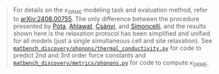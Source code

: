 <!-- > ⚠️ To make the κ<sub>SRME</sub> metric more challenging and less susceptible to overfitting, we are working on extending the test set for thermal conductivity prediction from the current size of 103 to at least an order of magnitude more chemically and structurally diverse materials. -->
<!-- > Because it tests the 2nd and 3rd order derivatives of the potential energy surface (PES) and higher derivatives expose even subtle discontinuities in the PES, we believe this to be a stricter and more robust metric for measuring both the utility of ML force fields and the physical accuracy of the PES encoded by an MLFF. It is also interesting because thermal conductivity measurements offer a direct path for benchmarking future MLFFs against experimental data, the highest quality ground truth.
> We invite feedback on this new metric via [GitHub Discussions](https://github.com/janosh/matbench-discovery/discussions/193). -->

> For details on the κ<sub>SRME</sub> modeling task and evaluation method, refer to [arXiv:2408.00755](https://arxiv.org/abs/2408.00755).
> The only difference between the procedure presented by [Póta](https://scholar.google.com/citations?user=5twZvfAAAAAJ), [Ahlawat](https://scholar.google.com/citations?user=-cSYJWUAAAAJ), [Csányi](https://scholar.google.com/citations?user=q39javYAAAAJ), and [Simoncelli](https://tcm.phy.cam.ac.uk/profiles/ms2855), and the results shown here is the relaxation protocol has been simplified and unified for all models (just a single simultaneous cell and site relaxation). See [`matbench_discovery/phonons/thermal_conductivity.py`](https://github.com/janosh/matbench-discovery/blob/7d37186aea19f61806dcc66084a7aaec5ecfbfe0/matbench_discovery/phonons/thermal_conductivity.py) for code to predict 2nd and 3rd order force constants and [`matbench_discovery/metrics/phonons.py`](https://github.com/janosh/matbench-discovery/blob/7d37186aea19f61806dcc66084a7aaec5ecfbfe0/matbench_discovery/metrics/phonons.py) for code to compute κ<sub>SRME</sub>.
